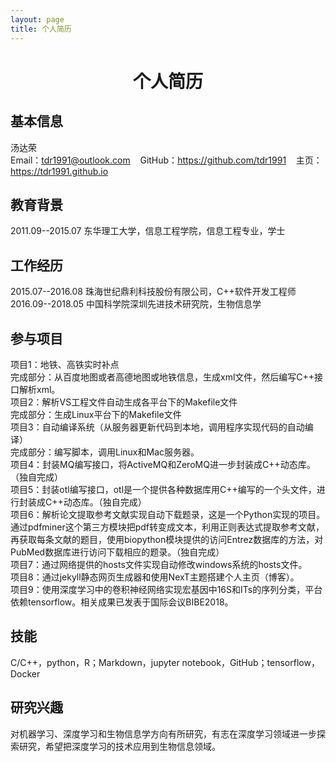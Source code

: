 ```yaml
---
layout: page
title: 个人简历
---
```

# <center>个人简历</center>

## 基本信息

汤达荣   
Email：tdr1991@outlook.com &nbsp;&nbsp; GitHub：<https://github.com/tdr1991> &nbsp;&nbsp; 主页：<https://tdr1991.github.io>

## 教育背景

2011.09--2015.07 东华理工大学，信息工程学院，信息工程专业，学士

## 工作经历

2015.07--2016.08 珠海世纪鼎利科技股份有限公司，C++软件开发工程师  
2016.09--2018.05 中国科学院深圳先进技术研究院，生物信息学

## 参与项目

项目1：地铁、高铁实时补点  
完成部分：从百度地图或者高德地图或地铁信息，生成xml文件，然后编写C++接口解析xml。  
项目2：解析VS工程文件自动生成各平台下的Makefile文件  
完成部分：生成Linux平台下的Makefile文件  
项目3：自动编译系统（从服务器更新代码到本地，调用程序实现代码的自动编译）  
完成部分：编写脚本，调用Linux和Mac服务器。  
项目4：封装MQ编写接口，将ActiveMQ和ZeroMQ进一步封装成C++动态库。（独自完成）  
项目5：封装otl编写接口，otl是一个提供各种数据库用C++编写的一个头文件，进行封装成C++动态库。（独自完成）  
项目6：解析论文提取参考文献实现自动下载题录，这是一个Python实现的项目。通过pdfminer这个第三方模块把pdf转变成文本，利用正则表达式提取参考文献，再获取每条文献的题目，使用biopython模块提供的访问Entrez数据库的方法，对PubMed数据库进行访问下载相应的题录。（独自完成）  
项目7：通过网络提供的hosts文件实现自动修改windows系统的hosts文件。  
项目8：通过jekyll静态网页生成器和使用NexT主题搭建个人主页（博客）。  
项目9：使用深度学习中的卷积神经网络实现宏基因中16S和ITs的序列分类，平台依赖tensorflow。相关成果已发表于国际会议BIBE2018。

## 技能

C/C++，python，R；Markdown，jupyter notebook，GitHub；tensorflow，Docker

## 研究兴趣

对机器学习、深度学习和生物信息学方向有所研究，有志在深度学习领域进一步探索研究，希望把深度学习的技术应用到生物信息领域。

